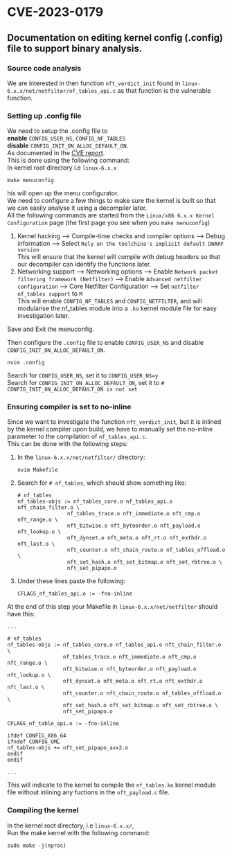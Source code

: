 # CVE-2023-0179 
## Documentation on editing kernel config (.config) file to support binary analysis.

### Source code analysis
We are interested in then function `nft_verdict_init` found in `linux-6.x.x/net/netfilter/nf_tables_api.c` as that function is the vulnerable function.

### Setting up .config file
We need to setup the .config file to   
**enable** `CONFIG_USER_NS`, `CONFIG_NF_TABLES`  
**disable** `CONFIG_INIT_ON_ALLOC_DEFAULT_ON`.  
As documented in the [CVE report](https://github.com/Notselwyn/CVE-2024-1086).  
This is done using the following command:  
In kernel root directory i.e `linux-6.x.x`  
```
make menuconfig
```
his will open up the menu configurator.  
We need to configure a few things to make sure the kernel is built so that we can easily analyse it using a decompiler later.  
All the following commands are started from the `Linux/x86 6.x.x Kernel Configuration` page (the first page you see when you `make menuconfig`)  
1. Kernel hacking --> Compile-time checks and compiler options --> Debug information --> Select `Rely on the toolchina's implicit default DWARF version`  
This will ensure that the kernel will compile with debug headers so that our decompiler can identify the functions later.
2. Networking support --> Networking options --> Enable `Network packet filtering framework (Netfilter)` --> Enable `Advanced netfilter configuration` --> Core Netfilter Configuration --> Set `netfilter nf_tables support` to `M`  
This will enable `CONFIG_NF_TABLES` and `CONFIG_NETFILTER`, and will modularise the nf_tables module into a `.ko` kernel module file for easy investigation later.  

Save and Exit the menuconfig.

Then configure the `.config` file to enable `CONFIG_USER_NS` and disable `CONFIG_INIT_ON_ALLOC_DEFAULT_ON`.
```
nvim .config
```
Search for `CONFIG_USER_NS`, set it to `CONFIG_USER_NS=y`  
Search for `CONFIG_INIT_ON_ALLOC_DEFAULT_ON`, set it to `# CONFIG_INIT_ON_ALLOC_DEFAULT_ON is not set`

### Ensuring compiler is set to no-inline
Since we want to investigate the function `nft_verdict_init`, but it is inlined by the kernel compiler upon build, we have to manually set the no-inline parameter to the compilation of `nf_tables_api.c`.  
This can be done with the following steps:  
1. In the `linux-6.x.x/net/netfilter/` directory:
    ```
    nvim Makefile
    ```
2. Search for `# nf_tables`, which should show something like:
    ```
    # nf_tables
    nf_tables-objs := nf_tables_core.o nf_tables_api.o nft_chain_filter.o \
                    nf_tables_trace.o nft_immediate.o nft_cmp.o nft_range.o \
                    nft_bitwise.o nft_byteorder.o nft_payload.o nft_lookup.o \
                    nft_dynset.o nft_meta.o nft_rt.o nft_exthdr.o nft_last.o \
                    nft_counter.o nft_chain_route.o nf_tables_offload.o \
                    nft_set_hash.o nft_set_bitmap.o nft_set_rbtree.o \
                    nft_set_pipapo.o
    ```
3. Under these lines paste the following:
    ```
    CFLAGS_nf_tables_api.o := -fno-inline
    ```

At the end of this step your Makefile in `linux-6.x.x/net/netfilter` should have this:
```
...

# nf_tables
nf_tables-objs := nf_tables_core.o nf_tables_api.o nft_chain_filter.o \
                  nf_tables_trace.o nft_immediate.o nft_cmp.o nft_range.o \
                  nft_bitwise.o nft_byteorder.o nft_payload.o nft_lookup.o \
                  nft_dynset.o nft_meta.o nft_rt.o nft_exthdr.o nft_last.o \
                  nft_counter.o nft_chain_route.o nf_tables_offload.o \
                  nft_set_hash.o nft_set_bitmap.o nft_set_rbtree.o \
                  nft_set_pipapo.o

CFLAGS_nf_table_api.o := -fno-inline

ifdef CONFIG_X86_64
ifndef CONFIG_UML
nf_tables-objs += nft_set_pipapo_avx2.o
endif
endif

...
```
This will indicate to the kernel to compile the `nf_tables.ko` kernel module file without inlining any fuctions in the `nft_payload.c` file.
### Compiling the kernel
In the kernel root directory, i.e `linux-6.x.x/`,  
Run the make kernel with the following command:
```
sudo make -j(nproc)
```